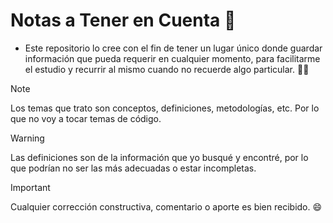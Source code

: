 # Notas a Tener en Cuenta 📓

- Este repositorio lo cree con el fin de tener un lugar único donde guardar información que pueda requerir en cualquier momento, para facilitarme el estudio y recurrir al mismo cuando no recuerde algo particular. 🧑‍🎓

> [!NOTE]
> Los temas que trato son conceptos, definiciones, metodologías, etc. Por lo que no voy a tocar temas de código.

> [!WARNING]
> Las definiciones son de la información que yo busqué y encontré, por lo que podrían no ser las más adecuadas o estar incompletas.

> [!IMPORTANT]
> Cualquier corrección constructiva, comentario o aporte es bien recibido. 😄
